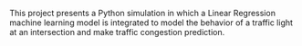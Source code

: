 This project presents a Python simulation in which a Linear Regression machine learning model is integrated to model the behavior of a traffic light at an intersection and make traffic congestion prediction.
